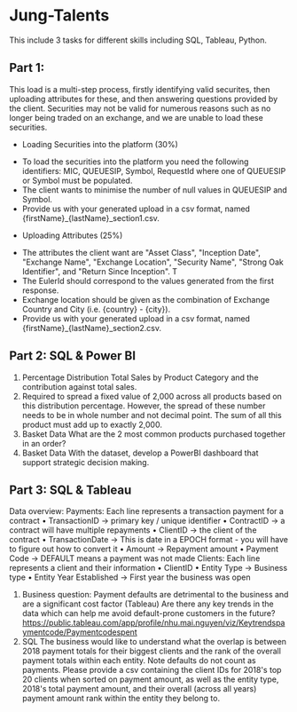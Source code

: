 # Jung-Talents
This include 3 tasks for different skills including SQL, Tableau, Python.
## Part 1:
This load is a multi-step process, firstly identifying valid securites, then uploading attributes for these, and then answering questions provided by the client. Securities may not be valid for numerous reasons such as no longer being traded on an exchange, and we are unable to load these securities. 

* Loading Securities into the platform (30%)
+ To load the securities into the platform you need the following identifiers: MIC, QUEUESIP, Symbol, RequestId where one of QUEUESIP or Symbol must be populated. 
+ The client wants to minimise the number of null values in QUEUESIP and Symbol.
+ Provide us with your generated upload in a csv format, named {firstName}_{lastName}_section1.csv.
* Uploading Attributes (25%)
+ The attributes the client want are "Asset Class", "Inception Date", "Exchange Name", "Exchange Location", "Security Name", "Strong Oak Identifier", and "Return Since Inception". T
+ The EulerId should correspond to the values generated from the first response.
+ Exchange location should be given as the combination of Exchange Country and City (i.e. {country} - {city}).
+ Provide us with your generated upload in a csv format, named {firstName}_{lastName}_section2.csv.
## Part 2: SQL & Power BI
1. Percentage Distribution
Total Sales by Product Category and the contribution against total sales.
2. Required to spread a fixed value of 2,000 across all products based on this distribution percentage. However, the spread of these number needs to be in whole number and not decimal point. The sum of all this product must add up to exactly 2,000.
3. Basket Data
What are the 2 most common products purchased together in an order?
4. Basket Data
With the dataset, develop a PowerBI dashboard that support strategic decision making.
## Part 3: SQL & Tableau
Data overview:
Payments: Each line represents a transaction payment for a contract
• TransactionID -> primary key / unique identifier
• ContractID -> a contract will have multiple repayments
• ClientID -> the client of the contract
• TransactionDate -> This is date in a EPOCH format - you will have to figure out how to convert it
• Amount -> Repayment amount
• Payment Code -> DEFAULT means a payment was not made
Clients: Each line represents a client and their information
• ClientID
• Entity Type -> Business type
• Entity Year Established -> First year the business was open
1. Business question:
Payment defaults are detrimental to the business and are a significant cost factor (Tableau)
Are there any key trends in the data which can help me avoid default-prone customers in the future?
https://public.tableau.com/app/profile/nhu.mai.nguyen/viz/Keytrendspaymentcode/Paymentcodespent
2. SQL
The business would like to understand what the overlap is between 2018 payment totals for their biggest clients and the rank of the overall payment totals within each entity. Note defaults do not count as payments. 
Please provide a csv containing the client IDs for 2018's top 20 clients when sorted on payment amount, as well as the entity type, 2018's total payment amount, and their overall (across all years) payment amount rank within the entity they belong to. 



